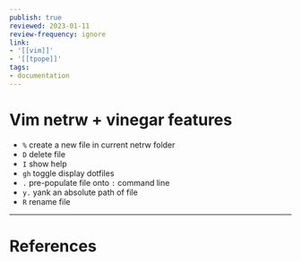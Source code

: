 ```yaml
---
publish: true
reviewed: 2023-01-11
review-frequency: ignore
link:
- '[[vim]]'
- '[[tpope]]'
tags:
- documentation
---
```


# Vim netrw + vinegar features
- `%` create a new file in current netrw folder
- `D` delete file
- `I` show help
- `gh` toggle display dotfiles
- `.` pre-populate file onto `:` command line
- `y.` yank an absolute path of file
- `R` rename file

---
# References